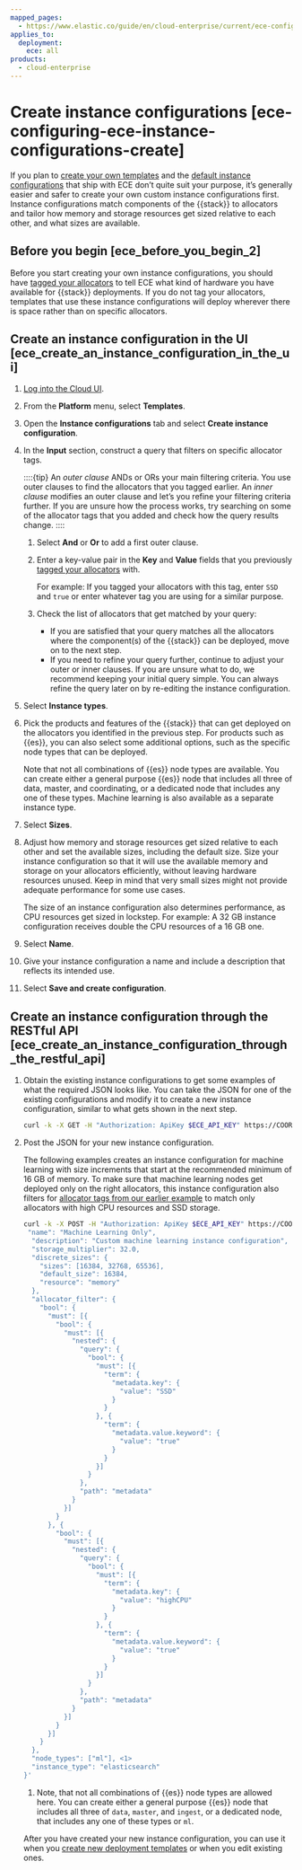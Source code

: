 ```yaml
---
mapped_pages:
  - https://www.elastic.co/guide/en/cloud-enterprise/current/ece-configuring-ece-instance-configurations-create.html
applies_to:
  deployment:
    ece: all
products:
  - cloud-enterprise
---
```


# Create instance configurations [ece-configuring-ece-instance-configurations-create]

If you plan to [create your own templates](ece-configuring-ece-create-templates.md) and the [default instance configurations](./ece-configuring-ece-instance-configurations-default.md) that ship with ECE don’t quite suit your purpose, it’s generally easier and safer to create your own custom instance configurations first. Instance configurations match components of the {{stack}} to allocators and tailor how memory and storage resources get sized relative to each other, and what sizes are available.


## Before you begin [ece_before_you_begin_2] 

Before you start creating your own instance configurations, you should have [tagged your allocators](ece-configuring-ece-tag-allocators.md) to tell ECE what kind of hardware you have available for {{stack}} deployments. If you do not tag your allocators, templates that use these instance configurations will deploy wherever there is space rather than on specific allocators.


## Create an instance configuration in the UI [ece_create_an_instance_configuration_in_the_ui] 

1. [Log into the Cloud UI](log-into-cloud-ui.md).
2. From the **Platform** menu, select **Templates**.
3. Open the **Instance configurations** tab and select **Create instance configuration**.
4. In the **Input** section, construct a query that filters on specific allocator tags.

    ::::{tip} 
    An *outer clause* ANDs or ORs your main filtering criteria. You use outer clauses to find the allocators that you tagged earlier. An *inner clause* modifies an outer clause and let’s you refine your filtering criteria further. If you are unsure how the process works, try searching on some of the allocator tags that you added and check how the query results change.
    ::::


    1. Select **And** or **Or** to add a first outer clause.
    2. Enter a key-value pair in the **Key** and **Value** fields that you previously [tagged your allocators](ece-configuring-ece-tag-allocators.md) with.

        For example: If you tagged your allocators with this tag, enter `SSD` and `true` or enter whatever tag you are using for a similar purpose.

    3. Check the list of allocators that get matched by your query:

        * If you are satisfied that your query matches all the allocators where the component(s) of the {{stack}} can be deployed, move on to the next step.
        * If you need to refine your query further, continue to adjust your outer or inner clauses. If you are unsure what to do, we recommend keeping your initial query simple. You can always refine the query later on by re-editing the instance configuration.

5. Select **Instance types**.
6. Pick the products and features of the {{stack}} that can get deployed on the allocators you identified in the previous step. For products such as {{es}}, you can also select some additional options, such as the specific node types that can be deployed.

    Note that not all combinations of {{es}} node types are available. You can create either a general purpose {{es}} node that includes all three of data, master, and coordinating, or a dedicated node that includes any one of these types. Machine learning is also available as a separate instance type.

7. Select **Sizes**.
8. Adjust how memory and storage resources get sized relative to each other and set the available sizes, including the default size. Size your instance configuration so that it will use the available memory and storage on your allocators efficiently, without leaving hardware resources unused. Keep in mind that very small sizes might not provide adequate performance for some use cases.

    The size of an instance configuration also determines performance, as CPU resources get sized in lockstep. For example: A 32 GB instance configuration receives double the CPU resources of a 16 GB one.

9. Select **Name**.
10. Give your instance configuration a name and include a description that reflects its intended use.
11. Select **Save and create configuration**.


## Create an instance configuration through the RESTful API [ece_create_an_instance_configuration_through_the_restful_api] 

1. Obtain the existing instance configurations to get some examples of what the required JSON looks like. You can take the JSON for one of the existing configurations and modify it to create a new instance configuration, similar to what gets shown in the next step.

    ```sh
    curl -k -X GET -H "Authorization: ApiKey $ECE_API_KEY" https://COORDINATOR_HOST:12443/api/v1/platform/configuration/instances
    ```

2. Post the JSON for your new instance configuration.

    The following examples creates an instance configuration for machine learning with size increments that start at the recommended minimum of 16 GB of memory. To make sure that machine learning nodes get deployed only on the right allocators, this instance configuration also filters for [allocator tags from our earlier example](ece-configuring-ece-tag-allocators.md) to match only allocators with high CPU resources and SSD storage.

    ```sh
    curl -k -X POST -H "Authorization: ApiKey $ECE_API_KEY" https://COORDINATOR_HOST:12443/api/v1/platform/configuration/instances -H 'content-type: application/json' -d '{
     "name": "Machine Learning Only",
      "description": "Custom machine learning instance configuration",
      "storage_multiplier": 32.0,
      "discrete_sizes": {
        "sizes": [16384, 32768, 65536],
        "default_size": 16384,
        "resource": "memory"
      },
      "allocator_filter": {
        "bool": {
          "must": [{
            "bool": {
              "must": [{
                "nested": {
                  "query": {
                    "bool": {
                      "must": [{
                        "term": {
                          "metadata.key": {
                            "value": "SSD"
                          }
                        }
                      }, {
                        "term": {
                          "metadata.value.keyword": {
                            "value": "true"
                          }
                        }
                      }]
                    }
                  },
                  "path": "metadata"
                }
              }]
            }
          }, {
            "bool": {
              "must": [{
                "nested": {
                  "query": {
                    "bool": {
                      "must": [{
                        "term": {
                          "metadata.key": {
                            "value": "highCPU"
                          }
                        }
                      }, {
                        "term": {
                          "metadata.value.keyword": {
                            "value": "true"
                          }
                        }
                      }]
                    }
                  },
                  "path": "metadata"
                }
              }]
            }
          }]
        }
      },
      "node_types": ["ml"], <1>
      "instance_type": "elasticsearch"
    }'
    ```

    1. Note, that not all combinations of {{es}} node types are allowed here. You can create either a general purpose {{es}} node that includes all three of `data`, `master`, and `ingest`, or a dedicated node, that includes any one of these types or `ml`.


    After you have created your new instance configuration, you can use it when you [create new deployment templates](ece-configuring-ece-create-templates.md) or when you edit existing ones.



